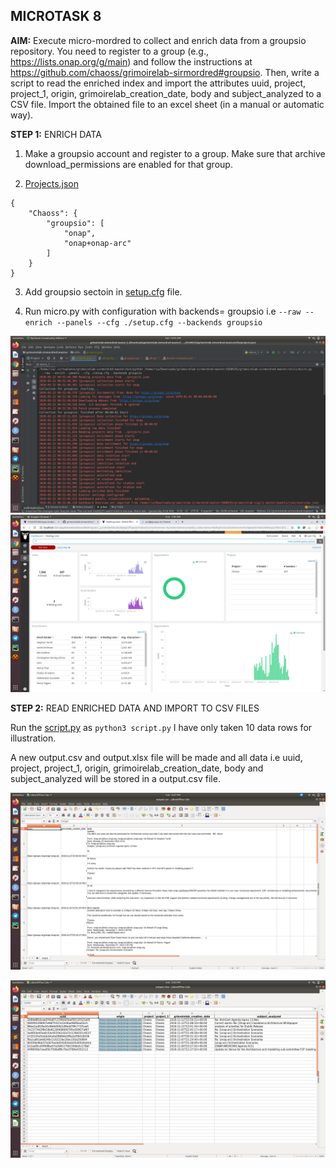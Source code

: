 ## MICROTASK 8

**AIM:** Execute micro-mordred to collect and enrich data from a groupsio repository. You need to register to a group (e.g., https://lists.onap.org/g/main) and follow the instructions at https://github.com/chaoss/grimoirelab-sirmordred#groupsio. 
Then, write a script to read the enriched index and import the attributes uuid, project, project_1, origin, grimoirelab_creation_date, body and subject_analyzed to a CSV file. Import the obtained file to an excel sheet (in a manual or automatic way).

**STEP 1:** ENRICH DATA

1. Make a groupsio account and register to a group. Make sure that archive download_permissions are enabled for that group. 

2. [Projects.json](https://github.com/ria18405/Microtasks/blob/master/Microtask8/assets/Projects.json)

```
{
    "Chaoss": {
        "groupsio": [
            "onap",
            "onap+onap-arc"
        ]
    }
}
```

3. Add groupsio sectoin in [setup.cfg](https://github.com/ria18405/Microtasks/blob/master/Microtask8/assets/setup.cfg) file.

4. Run micro.py with configuration with backends= groupsio 
	i.e ```--raw --enrich --panels --cfg ./setup.cfg --backends groupsio```

![Image description](https://github.com/ria18405/Microtasks/blob/master/Microtask8/assets/collection.png)
![Image description](https://github.com/ria18405/Microtasks/blob/master/Microtask8/assets/kibana2.png)


**STEP 2:** READ ENRICHED DATA AND IMPORT TO CSV FILES

Run the [script.py](https://github.com/ria18405/Microtasks/blob/master/Microtask8/file.py) as 
	`python3 script.py`
I have only taken 10 data rows for illustration.

A new output.csv and output.xlsx file will be made and all data i.e uuid, project, project_1, origin, grimoirelab_creation_date, body and subject_analyzed will be stored in a output.csv file. 

![Image description](https://github.com/ria18405/Microtasks/blob/master/Microtask8/assets/newcsv.png)


![Image description](https://github.com/ria18405/Microtasks/blob/master/Microtask8/assets/excel.png)